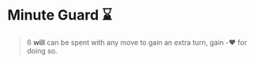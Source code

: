 # Minute Guard ⌛ 
> 6 __will__ can be spent with any move to gain an extra turn, gain -:heart: for doing so.